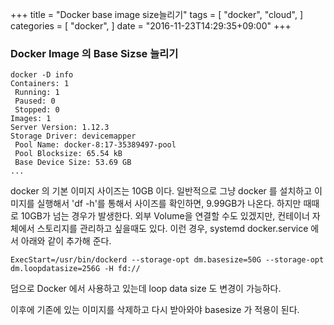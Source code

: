+++
title = "Docker base image size늘리기"
tags = [
  "docker",
  "cloud",
]
categories = [
  "docker",
]
date = "2016-11-23T14:29:35+09:00"
+++

### Docker Image 의 Base Sizse 늘리기
```docker
docker -D info
Containers: 1
 Running: 1
 Paused: 0
 Stopped: 0
Images: 1
Server Version: 1.12.3
Storage Driver: devicemapper
 Pool Name: docker-8:17-35389497-pool
 Pool Blocksize: 65.54 kB
 Base Device Size: 53.69 GB
...
```
docker 의 기본 이미지 사이즈는 10GB 이다. 일반적으로 그냥 docker 를 설치하고 이미지를 실행해서 'df -h'를 통해서 사이즈를 확인하면, 9.99GB가 나온다. 하지만 때때로 10GB가 넘는 경우가 발생한다. 외부 Volume을 연결할 수도 있겠지만, 컨테이너 자체에서 스토리지를 관리하고 싶을때도 있다.
이런 경우, systemd docker.service 에서 아래와 같이 추가해 준다.

```
ExecStart=/usr/bin/dockerd --storage-opt dm.basesize=50G --storage-opt dm.loopdatasize=256G -H fd://
```
덤으로 Docker 에서 사용하고 있는데 loop data size 도 변경이 가능하다.

이후에 기존에 있는 이미지를 삭제하고 다시 받아와야 basesize 가 적용이 된다.
